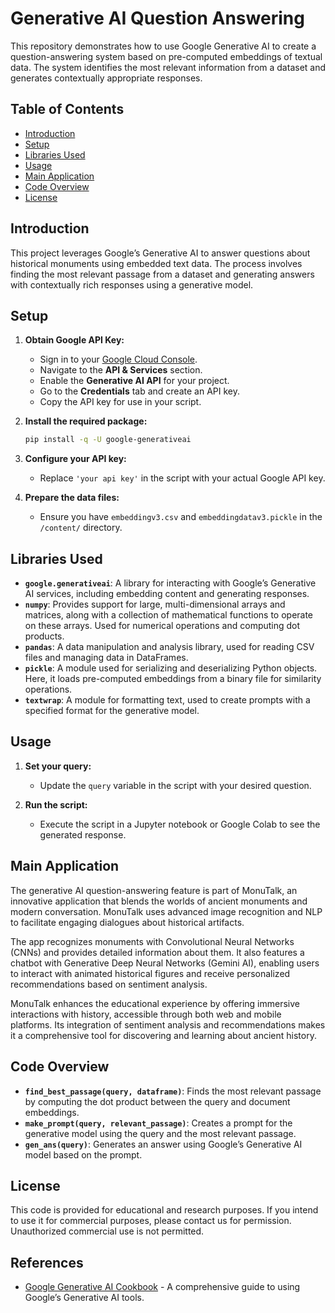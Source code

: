 # Generative AI Question Answering

This repository demonstrates how to use Google Generative AI to create a question-answering system based on pre-computed embeddings of textual data. The system identifies the most relevant information from a dataset and generates contextually appropriate responses.

## Table of Contents
- [Introduction](#introduction)
- [Setup](#setup)
- [Libraries Used](#libraries-used)
- [Usage](#usage)
- [Main Application](#main-application)
- [Code Overview](#code-overview)
- [License](#license)

## Introduction
This project leverages Google’s Generative AI to answer questions about historical monuments using embedded text data. The process involves finding the most relevant passage from a dataset and generating answers with contextually rich responses using a generative model.

## Setup
1. **Obtain Google API Key:**
   - Sign in to your [Google Cloud Console](https://console.cloud.google.com/).
   - Navigate to the **API & Services** section.
   - Enable the **Generative AI API** for your project.
   - Go to the **Credentials** tab and create an API key.
   - Copy the API key for use in your script.

2. **Install the required package:**
   ```bash
   pip install -q -U google-generativeai
   ```

3. **Configure your API key:**
   - Replace `'your api key'` in the script with your actual Google API key.

4. **Prepare the data files:**
   - Ensure you have `embeddingv3.csv` and `embeddingdatav3.pickle` in the `/content/` directory.

## Libraries Used
- **`google.generativeai`**: A library for interacting with Google’s Generative AI services, including embedding content and generating responses.
- **`numpy`**: Provides support for large, multi-dimensional arrays and matrices, along with a collection of mathematical functions to operate on these arrays. Used for numerical operations and computing dot products.
- **`pandas`**: A data manipulation and analysis library, used for reading CSV files and managing data in DataFrames.
- **`pickle`**: A module used for serializing and deserializing Python objects. Here, it loads pre-computed embeddings from a binary file for similarity operations.
- **`textwrap`**: A module for formatting text, used to create prompts with a specified format for the generative model.

## Usage
1. **Set your query:**
   - Update the `query` variable in the script with your desired question.

2. **Run the script:**
   - Execute the script in a Jupyter notebook or Google Colab to see the generated response.

## Main Application
The generative AI question-answering feature is part of MonuTalk, an innovative application that blends the worlds of ancient monuments and modern conversation. MonuTalk uses advanced image recognition and NLP to facilitate engaging dialogues about historical artifacts.

The app recognizes monuments with Convolutional Neural Networks (CNNs) and provides detailed information about them. It also features a chatbot with Generative Deep Neural Networks (Gemini AI), enabling users to interact with animated historical figures and receive personalized recommendations based on sentiment analysis.

MonuTalk enhances the educational experience by offering immersive interactions with history, accessible through both web and mobile platforms. Its integration of sentiment analysis and recommendations makes it a comprehensive tool for discovering and learning about ancient history.

## Code Overview
- **`find_best_passage(query, dataframe)`**: Finds the most relevant passage by computing the dot product between the query and document embeddings.
- **`make_prompt(query, relevant_passage)`**: Creates a prompt for the generative model using the query and the most relevant passage.
- **`gen_ans(query)`**: Generates an answer using Google’s Generative AI model based on the prompt.

## License
This code is provided for educational and research purposes. If you intend to use it for commercial purposes, please contact us for permission. Unauthorized commercial use is not permitted.

## References
- [Google Generative AI Cookbook](https://cloud.google.com/generative-ai/cookbook) - A comprehensive guide to using Google’s Generative AI tools.